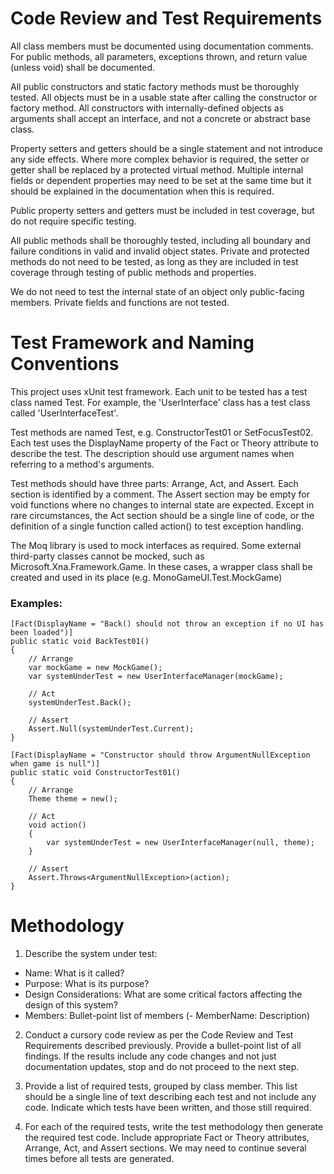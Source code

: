 # Code Review and Test Requirements

All class members must be documented using documentation comments. For public methods, all parameters, exceptions thrown, and return value (unless void) shall be documented.

All public constructors and static factory methods must be thoroughly tested. All objects must be in a usable state after calling the constructor or factory method. All constructors with internally-defined objects as arguments shall accept an interface, and not a concrete or abstract base class.

Property setters and getters should be a single statement and not introduce any side effects. Where more complex behavior is required, the setter or getter shall be replaced by a protected virtual method. Multiple internal fields or dependent properties may need to be set at the same time but it should be explained in the documentation when this is required.

Public property setters and getters must be included in test coverage, but do not require specific testing.

All public methods shall be thoroughly tested, including all boundary and failure conditions in valid and invalid object states. Private and protected methods do not need to be tested, as long as they are included in test coverage through testing of public methods and properties.

We do not need to test the internal state of an object only public-facing members. Private fields and functions are not tested.

# Test Framework and Naming Conventions

This project uses xUnit test framework. Each unit to be tested has a test class named <SystemUnderTest>Test. For example, the 'UserInterface' class has a test class called 'UserInterfaceTest'.

Test methods are named <MethodName>Test<Number>, e.g. ConstructorTest01 or SetFocusTest02. Each test uses the DisplayName property of the Fact or Theory attribute to describe the test. The description should use argument names when referring to a method's arguments.

Test methods should have three parts: Arrange, Act, and Assert. Each section is identified by a comment. The Assert section may be empty for void functions where no changes to internal state are expected. Except in rare circumstances, the Act section should be a single line of code, or the definition of a single function called action() to test exception handling.

The Moq library is used to mock interfaces as required. Some external third-party classes cannot be mocked, such as Microsoft.Xna.Framework.Game. In these cases, a wrapper class shall be created and used in its place (e.g. MonoGameUI.Test.MockGame)

### Examples:

    [Fact(DisplayName = "Back() should not throw an exception if no UI has been loaded")]
    public static void BackTest01()
    {
        // Arrange
        var mockGame = new MockGame();
        var systemUnderTest = new UserInterfaceManager(mockGame);

        // Act
        systemUnderTest.Back();

        // Assert
        Assert.Null(systemUnderTest.Current);
    }

    [Fact(DisplayName = "Constructor should throw ArgumentNullException when game is null")]
    public static void ConstructorTest01()
    {
        // Arrange
        Theme theme = new();

        // Act
        void action()
        {
            var systemUnderTest = new UserInterfaceManager(null, theme);
        }

        // Assert
        Assert.Throws<ArgumentNullException>(action);
    }

# Methodology

1. Describe the system under test:

- Name: What is it called?
- Purpose: What is its purpose?
- Design Considerations: What are some critical factors affecting the design of this system?
- Members: Bullet-point list of members (- MemberName: Description)

2. Conduct a cursory code review as per the Code Review and Test Requirements described previously. Provide a bullet-point list of all findings. If the results include any code changes and not just documentation updates, stop and do not proceed to the next step.

3. Provide a list of required tests, grouped by class member. This list should be a single line of text describing each test and not include any code. Indicate which tests have been written, and those still required.

4. For each of the required tests, write the test methodology then generate the required test code. Include appropriate Fact or Theory attributes, Arrange, Act, and Assert sections. We may need to continue several times before all tests are generated.
